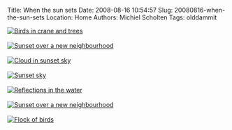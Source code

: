 Title: When the sun sets
Date: 2008-08-16 10:54:57
Slug: 20080816-when-the-sun-sets
Location: Home
Authors: Michiel Scholten
Tags: olddammit

<div class="content-image"><div><a href="http://aquariusoft.org/gallery/v/photographs/photolog/IMG_5021.html"><img src="http://aquariusoft.org/gallery/d/5495-2/IMG_5021" alt="Birds in crane and trees" title="Birds in crane and trees" /></a></div></div>
<br style="clear: both;" />

<div class="content-image"><div><a href="http://aquariusoft.org/gallery/v/photographs/photolog/IMG_5035.html"><img src="http://aquariusoft.org/gallery/d/5499-2/IMG_5035" alt="Sunset over a new neighbourhood" title="Sunset over a new neighbourhood" /></a></div></div>
<br style="clear: both;" />

<div class="content-image"><div><a href="http://aquariusoft.org/gallery/v/photographs/photolog/IMG_5039.html"><img src="http://aquariusoft.org/gallery/d/5503-2/IMG_5039" alt="Cloud in sunset sky" title="Cloud in sunset sky" /></a></div></div>
<br style="clear: both;" />

<div class="content-image"><div><a href="http://aquariusoft.org/gallery/v/photographs/photolog/IMG_5040.html"><img src="http://aquariusoft.org/gallery/d/5507-2/IMG_5040" alt="Sunset sky" title="Sunset sky" /></a></div></div>
<br style="clear: both;" />

<div class="content-image"><div><a href="http://aquariusoft.org/gallery/v/photographs/photolog/IMG_5044.html"><img src="http://aquariusoft.org/gallery/d/5511-2/IMG_5044" alt="Reflections in the water" title="Reflections in the water" /></a></div></div>
<br style="clear: both;" />

<div class="content-image"><div><a href="http://aquariusoft.org/gallery/v/photographs/photolog/IMG_5045.html"><img src="http://aquariusoft.org/gallery/d/5515-2/IMG_5045" alt="Sunset over a new neighbourhood" title="Sunset over a new neighbourhood" /></a></div></div>
<br style="clear: both;" />

<div class="content-image"><div><a href="http://aquariusoft.org/gallery/v/photographs/photolog/IMG_5048.html"><img src="http://aquariusoft.org/gallery/d/5519-2/IMG_5048" alt="Flock of birds" title="Flock of birds" /></a></div></div>
<br style="clear: both;" />
